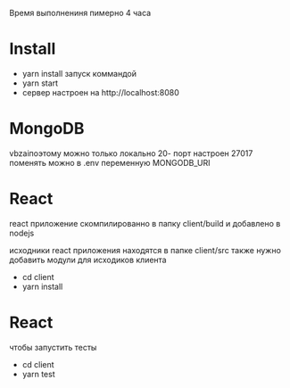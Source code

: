 Время выполнениня пимерно 4 часа

# Install

- yarn install
  запуск коммандой
- yarn start
- сервер настроен на http://localhost:8080

# MongoDB

vbzaiпоэтому можно только локально
20- порт настроен 27017 поменять можно в .env переменную MONGODB_URI

# React

react приложение скомпилированно в папку client/build и добавлено в nodejs

исходники react приложения находятся в папке client/src
также нужно добавить модули для исходиков клиента

- cd client
- yarn install

# React

чтобы запустить тесты

- cd client
- yarn test
